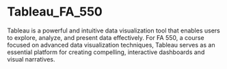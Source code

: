 # Tableau_FA_550
Tableau is a powerful and intuitive data visualization tool that enables users to explore, analyze, and present data effectively. For FA 550, a course focused on advanced data visualization techniques, Tableau serves as an essential platform for creating compelling, interactive dashboards and visual narratives.
